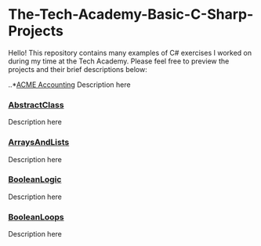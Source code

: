 # The-Tech-Academy-Basic-C-Sharp-Projects
Hello! This repository contains many examples of C# exercises I worked on during my time at the Tech Academy. Please feel free to preview the projects and their brief descriptions below:

..*[ACME Accounting](https://github.com/BrooksRadtke/The-Tech-Academy-Basic-C-Sharp-Projects/tree/main/Basic%20C%23%20Programs/ACME%20Accounting)
Description here

### [AbstractClass](https://github.com/BrooksRadtke/The-Tech-Academy-Basic-C-Sharp-Projects/tree/main/Basic%20C%23%20Programs/AbstractClass)
Description here

### [ArraysAndLists](https://github.com/BrooksRadtke/The-Tech-Academy-Basic-C-Sharp-Projects/tree/main/Basic%20C%23%20Programs/ArraysAndLists)
Description here

### [BooleanLogic](https://github.com/BrooksRadtke/The-Tech-Academy-Basic-C-Sharp-Projects/tree/main/Basic%20C%23%20Programs/BooleanLogic)
Description here

### [BooleanLoops](https://github.com/BrooksRadtke/The-Tech-Academy-Basic-C-Sharp-Projects/tree/main/Basic%20C%23%20Programs/BooleanLoops)
Description here
